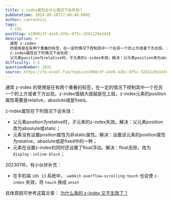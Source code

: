 ```yaml
---
title: z-index属性在什么情况下会失效？
pubDatetime: 2024-08-10T17:06:46.000Z
author: caorushizi
tags:
  - CSS
postSlug: e1900c3f-a1e8-426c-8f5c-3281129e1430
description: >-
  通常 z-index
  的使用是在有两个重叠的标签，在一定的情况下控制其中一个在另一个的上方或者下方出现。z-index值越大就越是在上层。z-index元素的position属性需要是relative，absolute或是fixed。
  z-index属性在下列情况下会失效：
  父元素position为relative时，子元素的z-index失效。解决：父元素position改为absolute或s
difficulty: 2.5
questionNumber: 1831
source: https://fe.ecool.fun/topic/e1900c3f-a1e8-426c-8f5c-3281129e1430
---
```


通常 z-index 的使用是在有两个重叠的标签，在一定的情况下控制其中一个在另一个的上方或者下方出现。z-index值越大就越是在上层。z-index元素的position属性需要是relative，absolute或是fixed。

z-index属性在下列情况下会失效：

- 父元素position为relative时，子元素的z-index失效。解决：父元素position改为absolute或static；
- 元素没有设置position属性为非static属性。解决：设置该元素的position属性为relative，absolute或是fixed中的一种；
- 元素在设置z-index的同时还设置了float浮动。解决：float去除，改为`display：inline-block`；

20230116，有小伙伴补充：

- 在手机端 `iOS 13` 系统中，`-webkit-overflow-scrolling:touch` 也会使 `z-index` 失效，将 `touch` 换成 `unset`

具体原因可参考这篇文章： [为什么我的 z-index 又不生效了？](https://mp.weixin.qq.com/s?__biz=Mzk0NTI2NDgxNQ==&mid=2247485708&idx=1&sn=e0bbc4755dc078402697a075ff3c0d05&chksm=c31948ccf46ec1da01851d7c8e585e07e0bb5088996cf60bf1ef779b4a54d7c8584a17da4796#rd)
